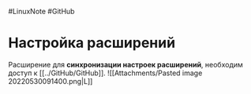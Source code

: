 #LinuxNote #GitHub 
# Настройка расширений
Расширение для **синхронизации настроек расширений**, необходим доступ к [[../GitHub/GitHub]].
![[Attachments/Pasted image 20220530091400.png|L]]
